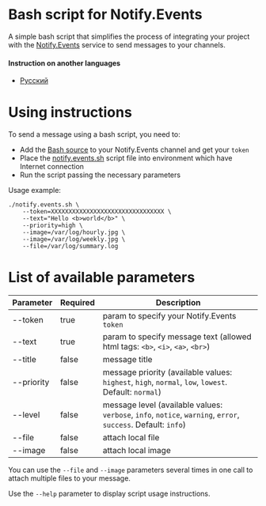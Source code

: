 # Bash script for Notify.Events

A simple bash script that simplifies the process of integrating your project with the [Notify.Events](https://notify.events) service to send messages to your channels.

#### Instruction on another languages

- [Русский](/README_RU.md)

# Using instructions

To send a message using a bash script, you need to:
- Add the [Bash source](https://notify.events/ru/source/67) to your Notify.Events channel and get your `token` 
- Place the [notify.events.sh](/notify.events.sh) script file into environment which have Internet connection
- Run the script passing the necessary parameters

Usage example:
```
./notify.events.sh \
    --token=XXXXXXXXXXXXXXXXXXXXXXXXXXXXXXXX \
    --text="Hello <b>world</b>" \
    --priority=high \
    --image=/var/log/hourly.jpg \
    --image=/var/log/weekly.jpg \
    --file=/var/log/summary.log
```

# List of available parameters

| Parameter  | Required | Description                                 |
|------------|----------|---------------------------------------------|
| --token    | true     | param to specify your Notify.Events `token` |
| --text     | true     | param to specify message text (allowed html tags: `<b>`, `<i>`, `<a>`, `<br>`) |
| --title    | false    | message title                               |
| --priority | false    | message priority (available values: `highest`, `high`, `normal`, `low`, `lowest`. Default: `normal`) |
| --level    | false    | message level (available values: `verbose`, `info`, `notice`, `warning`, `error`, `success`. Default: `info`) |
| --file     | false    | attach local file                           |
| --image    | false    | attach local image                          |

You can use the `--file` and `--image` parameters several times in one call to attach multiple files to your message.

Use the `--help` parameter to display script usage instructions.